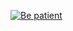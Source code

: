 [![Be patient](https://img.shields.io/badge/⌛_Be_patient-F7CFD8?style=for-the-badge)](https://marianovilla.github.io/ThankYouForYourPatience/)
